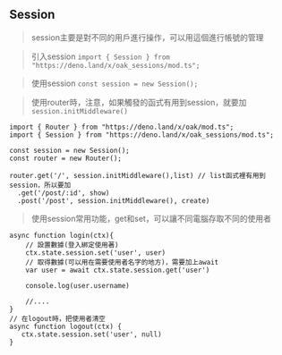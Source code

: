 ## Session

> session主要是對不同的用戶進行操作，可以用這個進行帳號的管理

> 引入session `import { Session } from "https://deno.land/x/oak_sessions/mod.ts";`

> 使用session `const session = new Session();`

> 使用router時，注意，如果觸發的函式有用到session，就要加 `session.initMiddleware()`

```JS
import { Router } from "https://deno.land/x/oak/mod.ts";
import { Session } from "https://deno.land/x/oak_sessions/mod.ts";

const session = new Session();
const router = new Router();

router.get('/', session.initMiddleware(),list) // list函式裡有用到session，所以要加
  .get('/post/:id', show)
  .post('/post', session.initMiddleware(), create)
```



> 使用session常用功能，get和set，可以讓不同電腦存取不同的使用者

```JS
async function login(ctx){
    // 設置數據(登入綁定使用著)
    ctx.state.session.set('user', user)
    // 取得數據(可以用在需要使用者名字的地方)，需要加上await
    var user = await ctx.state.session.get('user')
    
    console.log(user.username)
    
    //....
}
// 在logout時，把使用者清空
async function logout(ctx) {
   ctx.state.session.set('user', null)
}

```

